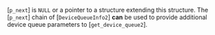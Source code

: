 [`p_next`] is `NULL` or a pointer to a structure extending this
structure.
The [`p_next`] chain of [`DeviceQueueInfo2`] **can**  be used to
provide additional device queue parameters to [`get_device_queue2`].